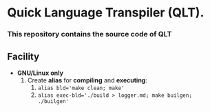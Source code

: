 # Quick Language Transpiler (QLT).
### This repository contains the source code of QLT

## Facility

* **GNU/Linux only** 
   1. Create **alias** for **compiling** and **executing**: 
      1. `alias bld='make clean; make'`
      2. `alias exec-bld='./build > logger.md; make builgen; ./builgen'`
